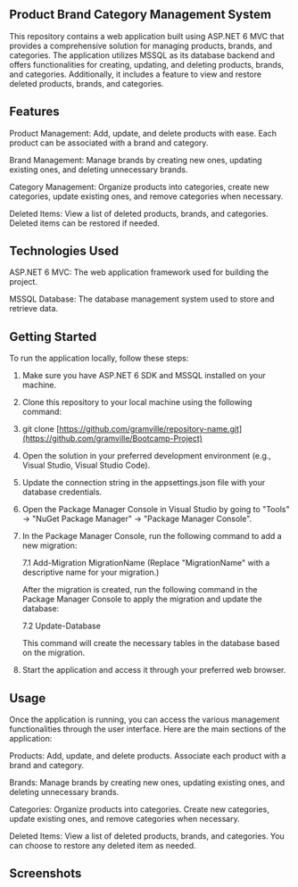## Product Brand Category Management System
This repository contains a web application built using ASP.NET 6 MVC that provides a comprehensive solution for managing products, brands, and categories. The application utilizes MSSQL as its database backend and offers functionalities for creating, updating, and deleting products, brands, and categories. Additionally, it includes a feature to view and restore deleted products, brands, and categories.

## Features
Product Management: Add, update, and delete products with ease. Each product can be associated with a brand and category.

Brand Management: Manage brands by creating new ones, updating existing ones, and deleting unnecessary brands.

Category Management: Organize products into categories, create new categories, update existing ones, and remove categories when necessary.

Deleted Items: View a list of deleted products, brands, and categories. Deleted items can be restored if needed.

## Technologies Used
ASP.NET 6 MVC: The web application framework used for building the project.

MSSQL Database: The database management system used to store and retrieve data.

## Getting Started
To run the application locally, follow these steps:

1. Make sure you have ASP.NET 6 SDK and MSSQL installed on your machine.

2. Clone this repository to your local machine using the following command:

3. git clone [https://github.com/gramville/repository-name.git](https://github.com/gramville/Bootcamp-Project)

4. Open the solution in your preferred development environment (e.g., Visual Studio, Visual Studio Code).

5. Update the connection string in the appsettings.json file with your database credentials.

6. Open the Package Manager Console in Visual Studio by going to "Tools" -> "NuGet Package Manager" -> "Package Manager Console".

7. In the Package Manager Console, run the following command to add a new migration:

   7.1 Add-Migration MigrationName
     (Replace "MigrationName" with a descriptive name for your migration.)

    After the migration is created, run the following command in the Package Manager Console to apply the migration and update the database:

    7.2 Update-Database

     This command will create the necessary tables in the database based on the migration.

8. Start the application and access it through your preferred web browser.

## Usage
Once the application is running, you can access the various management functionalities through the user interface. Here are the main sections of the application:

Products: Add, update, and delete products. Associate each product with a brand and category.

Brands: Manage brands by creating new ones, updating existing ones, and deleting unnecessary brands.

Categories: Organize products into categories. Create new categories, update existing ones, and remove categories when necessary.

Deleted Items: View a list of deleted products, brands, and categories. You can choose to restore any deleted item as needed.
## Screenshots

